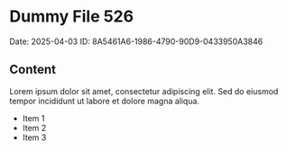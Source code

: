 # Dummy File 526

Date: 2025-04-03
ID: 8A5461A6-1986-4790-90D9-0433950A3846

## Content

Lorem ipsum dolor sit amet, consectetur adipiscing elit.
Sed do eiusmod tempor incididunt ut labore et dolore magna aliqua.

* Item 1
* Item 2
* Item 3
